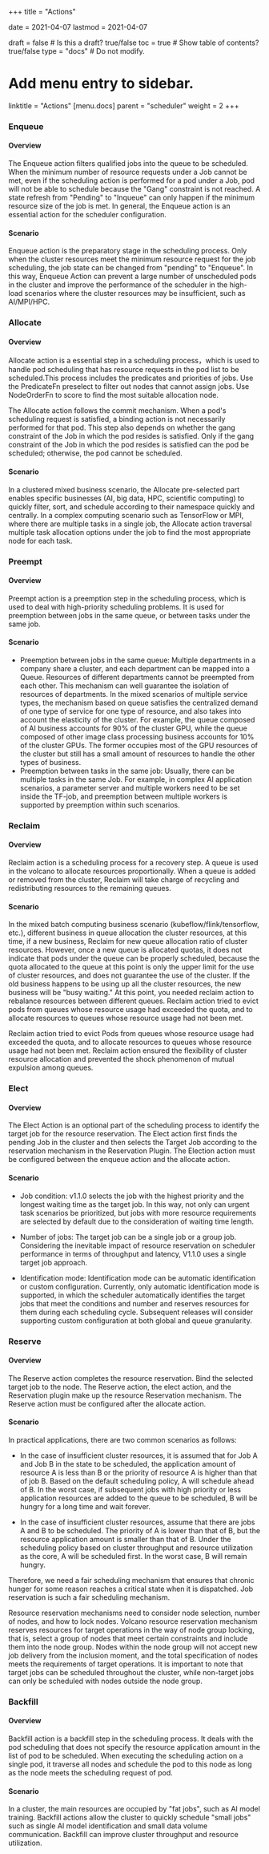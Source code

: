 +++
title =  "Actions"


date = 2021-04-07
lastmod = 2021-04-07

draft = false  # Is this a draft? true/false
toc = true  # Show table of contents? true/false
type = "docs"  # Do not modify.

# Add menu entry to sidebar.
linktitle = "Actions"
[menu.docs]
  parent = "scheduler"
  weight = 2
+++



### Enqueue

#### Overview

The Enqueue action filters qualified jobs into the queue to be scheduled. When the minimum number of resource requests under a Job cannot be met, even if the scheduling action is performed for a pod under a Job, pod will not be able to schedule because the "Gang" constraint is not reached. A state refresh from "Pending" to "Inqueue" can only happen if the minimum resource size of the job is met. In general, the Enqueue action is an essential action for the scheduler configuration.

####  Scenario

Enqueue action is the preparatory stage in the scheduling process. Only when the cluster resources meet the minimum resource request for the job scheduling, the job state can be changed from "pending" to "Enqueue". In this way, Enqueue Action can prevent a large number of unscheduled pods in the cluster and improve the performance of the scheduler in the high-load scenarios where the cluster resources may be insufficient, such as AI/MPI/HPC.



### Allocate 

#### Overview

Allocate action is a essential step in a scheduling process，which is used to handle pod scheduling that has resource requests in the pod list to be scheduled.This process includes the predicates and priorities of jobs. Use the PredicateFn preselect to filter out nodes that cannot assign jobs. Use NodeOrderFn to score to find the most suitable allocation node.

The Allocate action follows the commit mechanism. When a pod's scheduling request is satisfied, a binding action is not necessarily performed for that pod. This step also depends on whether the gang constraint of the Job in which the pod resides is satisfied. Only if the gang constraint of the Job in which the pod resides is satisfied can the pod be scheduled; otherwise, the pod cannot be scheduled.

#### Scenario

In a clustered mixed business scenario, the Allocate pre-selected part enables specific businesses (AI, big data, HPC, scientific computing) to quickly filter, sort, and schedule according to their namespace quickly and centrally. In a complex computing scenario such as TensorFlow or MPI, where there are multiple tasks in a single job, the Allocate action traversal multiple task allocation options under the job to find the most appropriate node for each task.



### Preempt

#### Overview

Preempt action is a preemption step in the scheduling process, which is used to deal with high-priority scheduling problems. It is used for preemption between jobs in the same queue, or between tasks under the same job.

#### Scenario

- Preemption between jobs in the same queue: Multiple departments in a company share a cluster, and each department can be mapped into a Queue. Resources of different departments cannot be preempted from each other. This mechanism can well guarantee the isolation of resources of departments. In the mixed scenarios of multiple service types, the mechanism based on queue satisfies the centralized demand of one type of service for one type of resource, and also takes into account the elasticity of the cluster. For example, the queue composed of AI business accounts for 90% of the cluster GPU, while the queue composed of other image class processing business accounts for 10% of the cluster GPUs. The former occupies most of the GPU resources of the cluster but still has a small amount of resources to handle the other types of business.
- Preemption between tasks in the same job: Usually, there can be multiple tasks in the same Job. For example, in complex AI application scenarios, a parameter server and multiple workers need to be set inside the TF-job, and preemption between multiple workers is supported by preemption within such scenarios.



### Reclaim

#### Overview

Reclaim action is a scheduling process for a recovery step. A queue is used in the volcano to allocate resources proportionally. When a queue is added or removed from the cluster, Reclaim will take charge of recycling and redistributing resources to the remaining queues.

#### Scenario

In the mixed batch computing business scenario (kubeflow/flink/tensorflow, etc.), different business in queue allocation the cluster resources, at this time, if a new business, Reclaim for new queue allocation ratio of cluster resources. However, once a new queue is allocated quotas, it does not indicate that pods under the queue can be properly scheduled, because the quota allocated to the queue at this point is only the upper limit for the use of cluster resources, and does not guarantee the use of the cluster. If the old business happens to be using up all the cluster resources, the new business will be "busy waiting." At this point, you needed reclaim action to rebalance resources between different queues. Reclaim action tried to evict pods from queues whose resource usage had exceeded the quota, and to allocate resources to queues whose resource usage had not been met.

Reclaim action tried to evict Pods from queues whose resource usage had exceeded the quota, and to allocate resources to queues whose resource usage had not been met. Reclaim action ensured the flexibility of cluster resource allocation and prevented the shock phenomenon of mutual expulsion among queues.



### Elect

#### Overview

The Elect Action is an optional part of the scheduling process to identify the target job for the resource reservation. The Elect action first finds the pending Job in the cluster and then selects the Target Job according to the reservation mechanism in the Reservation Plugin. The Election action must be configured between the enqueue action and the allocate action.

#### Scenario

- Job condition: v1.1.0 selects the job with the highest priority and the longest waiting time as the target job. In this way, not only can urgent task scenarios be prioritized, but jobs with more resource requirements are selected by default due to the consideration of waiting time length.

- Number of jobs: The target job can be a single job or a group job. Considering the inevitable impact of resource reservation on scheduler performance in terms of throughput and latency, V1.1.0 uses a single target job approach.

- Identification mode: Identification mode can be automatic identification or custom configuration. Currently, only automatic identification mode is supported, in which the scheduler automatically identifies the target jobs that meet the conditions and number and reserves resources for them during each scheduling cycle. Subsequent releases will consider supporting custom configuration at both global and queue granularity.

  

### Reserve

#### Overview

The Reserve action completes the resource reservation. Bind the selected target job to the node. The Reserve action, the elect action, and the Reservation plugin make up the resource Reservation mechanism. The Reserve action must be configured after the allocate action.

#### Scenario

In practical applications, there are two common scenarios as follows:

- In the case of insufficient cluster resources, it is assumed that for Job A and Job B in the state to be scheduled, the application amount of resource A is less than B or the priority of resource A is higher than that of job B. Based on the default scheduling policy, A will schedule ahead of B. In the worst case, if subsequent jobs with high priority or less application resources are added to the queue to be scheduled, B will be hungry for a long time and wait forever.

- In the case of insufficient cluster resources, assume that there are jobs A and B to be scheduled. The priority of A is lower than that of B, but the resource application amount is smaller than that of B. Under the scheduling policy based on cluster throughput and resource utilization as the core, A will be scheduled first. In the worst case, B will remain hungry.


Therefore, we need a fair scheduling mechanism that ensures that chronic hunger for some reason reaches a critical state when it is dispatched. Job reservation is such a fair scheduling mechanism.

Resource reservation mechanisms need to consider node selection, number of nodes, and how to lock nodes. Volcano resource reservation mechanism reserves resources for target operations in the way of node group locking, that is, select a group of nodes that meet certain constraints and include them into the node group. Nodes within the node group will not accept new job delivery from the inclusion moment, and the total specification of nodes meets the requirements of target operations. It is important to note that target jobs can be scheduled throughout the cluster, while non-target jobs can only be scheduled with nodes outside the node group.

### Backfill

#### Overview

Backfill action is a backfill step in the scheduling process. It deals with the pod scheduling that does not specify the resource application amount in the list of pod to be scheduled. When executing the scheduling action on a single pod, it traverse all nodes and schedule the pod to this node as long as the node meets the scheduling request of pod.

#### Scenario

In a cluster, the main resources are occupied by "fat jobs", such as AI model training. Backfill actions allow the cluster to quickly schedule "small jobs" such as single AI model identification and small data volume communication. Backfill can improve cluster throughput and resource utilization.